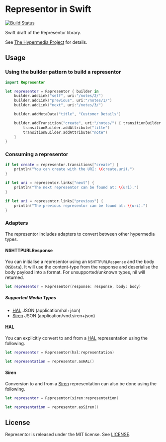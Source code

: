 # Representor in Swift

[![Build Status](http://img.shields.io/travis/the-hypermedia-project/representor-swift/master.svg?style=flat)](https://travis-ci.org/the-hypermedia-project/representor-swift)

Swift draft of the Representor library.

See [The Hypermedia Project](https://github.com/the-hypermedia-project/charter) for details.

## Usage

### Using the builder pattern to build a representor

```swift
import Representor

let representor = Representor { builder in
    builder.addLink("self", uri:"/notes/2/")
    builder.addLink("previous", uri:"/notes/1/")
    builder.addLink("next", uri:"/notes/3/")

    builder.addMetaData("title", "Customer Details")

    builder.addTransition("create", uri:"/notes/") { transitionBuilder in
        transitionBuilder.addAttribute("title")
        transitionBuilder.addAttribute("note")
    }
}
```

### Consuming a representor

```swift
if let create = representor.transitions["create"] {
    println("You can create with the URI: \(create.uri).")
}

if let uri = representor.links["next"] {
    println("The next representor can be found at: \(uri).")
}

if let uri = representor.links["previous"] {
    println("The previous representor can be found at: \(uri).")
}
```

### Adapters

The representor includes adapters to convert between other hypermedia types.

#### NSHTTPURLResponse

You can initialise a representor using an `NSHTTPURLResponse` and the body (`NSData`). It will use the content-type from the response and deserialise the body payload into a format. For unsupported/unknown types, nil will returned.

```swift
let representor = Representor(response: response, body: body)
```

##### Supported Media Types

- [HAL](http://stateless.co/hal_specification.html) JSON (application/hal+json)
- [Siren](https://github.com/kevinswiber/siren) JSON (application/vnd.siren+json)

#### HAL

You can explicitly convert to and from a [HAL](http://stateless.co/hal_specification.html) representation using the following.

```swift
let representor = Representor(hal:representation)
```

```swift
let representation = representor.asHAL()
```

#### Siren

Conversion to and from a [Siren](https://github.com/kevinswiber/siren) representation can also be done using the following.

```swift
let representor = Representor(siren:representation)
```

```swift
let representation = representor.asSiren()
```

## License

Representor is released under the MIT license. See [LICENSE](LICENSE).

